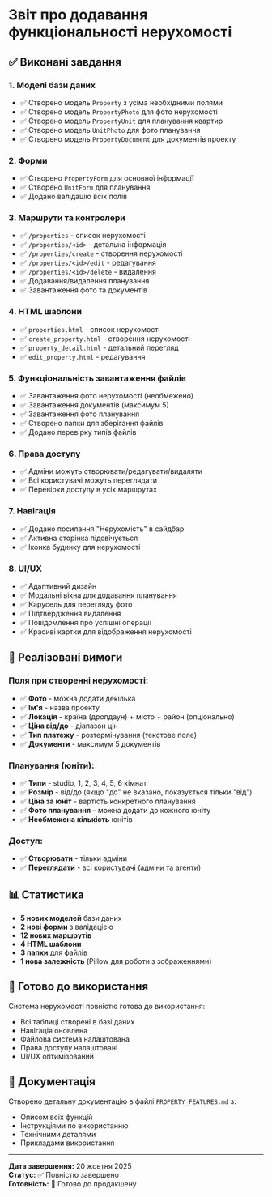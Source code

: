 # Звіт про додавання функціональності нерухомості

## ✅ Виконані завдання

### 1. Моделі бази даних
- ✅ Створено модель `Property` з усіма необхідними полями
- ✅ Створено модель `PropertyPhoto` для фото нерухомості
- ✅ Створено модель `PropertyUnit` для планування квартир
- ✅ Створено модель `UnitPhoto` для фото планування
- ✅ Створено модель `PropertyDocument` для документів проекту

### 2. Форми
- ✅ Створено `PropertyForm` для основної інформації
- ✅ Створено `UnitForm` для планування
- ✅ Додано валідацію всіх полів

### 3. Маршрути та контролери
- ✅ `/properties` - список нерухомості
- ✅ `/properties/<id>` - детальна інформація
- ✅ `/properties/create` - створення нерухомості
- ✅ `/properties/<id>/edit` - редагування
- ✅ `/properties/<id>/delete` - видалення
- ✅ Додавання/видалення планування
- ✅ Завантаження фото та документів

### 4. HTML шаблони
- ✅ `properties.html` - список нерухомості
- ✅ `create_property.html` - створення нерухомості
- ✅ `property_detail.html` - детальний перегляд
- ✅ `edit_property.html` - редагування

### 5. Функціональність завантаження файлів
- ✅ Завантаження фото нерухомості (необмежено)
- ✅ Завантаження документів (максимум 5)
- ✅ Завантаження фото планування
- ✅ Створено папки для зберігання файлів
- ✅ Додано перевірку типів файлів

### 6. Права доступу
- ✅ Адміни можуть створювати/редагувати/видаляти
- ✅ Всі користувачі можуть переглядати
- ✅ Перевірки доступу в усіх маршрутах

### 7. Навігація
- ✅ Додано посилання "Нерухомість" в сайдбар
- ✅ Активна сторінка підсвічується
- ✅ Іконка будинку для нерухомості

### 8. UI/UX
- ✅ Адаптивний дизайн
- ✅ Модальні вікна для додавання планування
- ✅ Карусель для перегляду фото
- ✅ Підтвердження видалення
- ✅ Повідомлення про успішні операції
- ✅ Красиві картки для відображення нерухомості

## 🎯 Реалізовані вимоги

### Поля при створенні нерухомості:
- ✅ **Фото** - можна додати декілька
- ✅ **Ім'я** - назва проекту
- ✅ **Локація** - країна (дропдаун) + місто + район (опціонально)
- ✅ **Ціна від/до** - діапазон цін
- ✅ **Тип платежу** - розтермінування (текстове поле)
- ✅ **Документи** - максимум 5 документів

### Планування (юніти):
- ✅ **Типи** - studio, 1, 2, 3, 4, 5, 6 кімнат
- ✅ **Розмір** - від/до (якщо "до" не вказано, показується тільки "від")
- ✅ **Ціна за юніт** - вартість конкретного планування
- ✅ **Фото планування** - можна додати до кожного юніту
- ✅ **Необмежена кількість** юнітів

### Доступ:
- ✅ **Створювати** - тільки адміни
- ✅ **Переглядати** - всі користувачі (адміни та агенти)

## 📊 Статистика

- **5 нових моделей** бази даних
- **2 нові форми** з валідацією
- **12 нових маршрутів**
- **4 HTML шаблони**
- **3 папки** для файлів
- **1 нова залежність** (Pillow для роботи з зображеннями)

## 🚀 Готово до використання

Система нерухомості повністю готова до використання:
- Всі таблиці створені в базі даних
- Навігація оновлена
- Файлова система налаштована
- Права доступу налаштовані
- UI/UX оптимізований

## 📝 Документація

Створено детальну документацію в файлі `PROPERTY_FEATURES.md` з:
- Описом всіх функцій
- Інструкціями по використанню
- Технічними деталями
- Прикладами використання

---

**Дата завершення:** 20 жовтня 2025  
**Статус:** ✅ Повністю завершено  
**Готовність:** 🚀 Готово до продакшену
